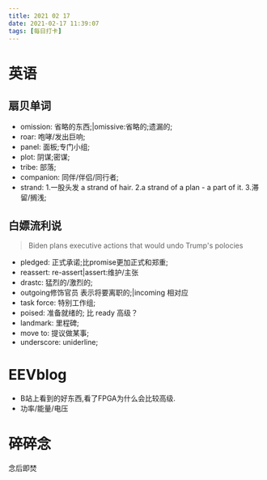 ```yaml
---
title: 2021 02 17 
date: 2021-02-17 11:39:07
tags: [每日打卡]
---
```

# 英语
## 扇贝单词
- omission: 省略的东西;|omissive:省略的;遗漏的;
- roar: 咆哮/发出巨响;
- panel: 面板;专门小组;
- plot: 阴谋;密谋;
- tribe: 部落;
- companion: 同伴/伴侣/同行者;
- strand: 1.一股头发 a strand of hair. 2.a strand of a plan - a part of it. 3.滞留/搁浅;
## 白嫖流利说
>Biden plans executive actions that would undo Trump's polocies
- pledged: 正式承诺;比promise更加正式和郑重;
- reassert: re-assert|assert:维护/主张
- drastc: 猛烈的/激烈的;
- outgoing修饰官员 表示将要离职的;|incoming 相对应
- task force: 特别工作组;
- poised: 准备就绪的; 比 ready 高级？
- landmark: 里程碑;
- move to: 提议做某事;
- underscore: uniderline;
# EEVblog
- B站上看到的好东西,看了FPGA为什么会比较高级.
- 功率/能量/电压 
# 碎碎念
念后即焚